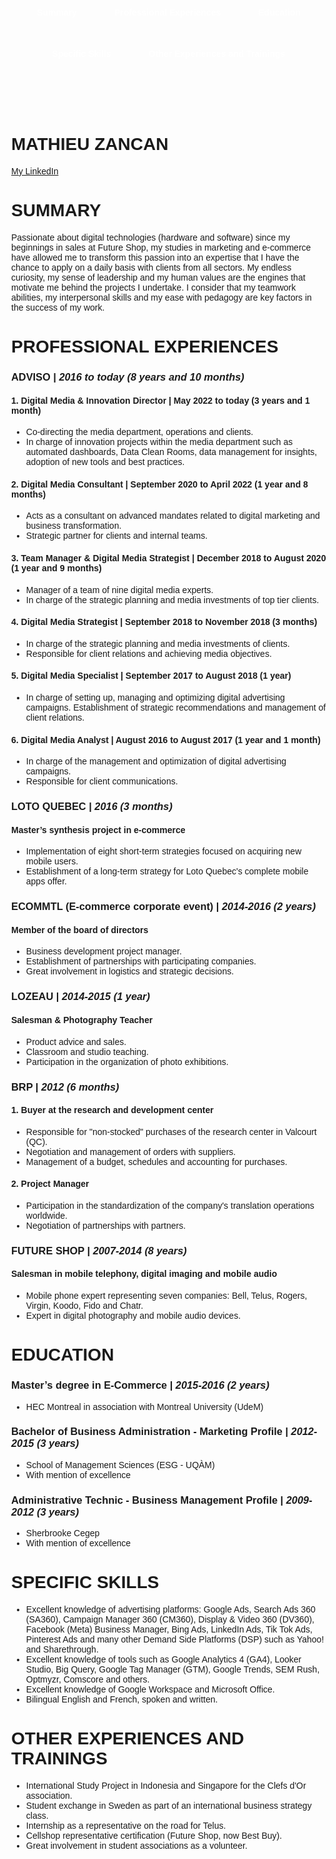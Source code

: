 <html lang="en">
<head>
  <meta charset="UTF-8" />
  <meta name="viewport" content="width=device-width, initial-scale=1.0" />
  <title>My Resume</title>
  <style>
    body {
      margin: 0;
      font-family: Arial, sans-serif;
    }

    header {
      background-color: #000000;
      padding: 20px;
      color: white;
    }

    nav {
      display: flex;
      justify-content: center;
      gap: 30px;
      flex-wrap: wrap;
    }

    nav a {
      color: white;
      text-decoration: none;
      font-weight: bold;
      padding: 10px 15px;
      transition: background-color 0.3s ease;
    }

    nav a:hover {
      background-color: #FFFFFF;
      border-radius: 5px;
    }
  </style>
</head>
<body>
  <header>
    <nav>
      <a href="#summary">Summary</a>
      <a href="#professional-experiences">Professional Experiences</a>
      <a href="#education">Education</a>
      <a href="#specific-skills">Specific Skills</a>
      <a href="#other-experiences-and-trainings">Other Experiences and Trainings</a>
    </nav>
  </header>
</body>
</html>

<br/>

# **MATHIEU ZANCAN**
[My LinkedIn](https://www.linkedin.com/in/mathieu-zancan/)

# **SUMMARY**

Passionate about digital technologies (hardware and software) since my beginnings in sales at Future Shop, my studies in marketing and e-commerce have allowed me to transform this passion into an expertise that I have the chance to apply on a daily basis with clients from all sectors. My endless curiosity, my sense of leadership and my human values ​​are the engines that motivate me behind the projects I undertake. I consider that my teamwork abilities, my interpersonal skills and my ease with pedagogy are key factors in the success of my work.

# **PROFESSIONAL EXPERIENCES**

### **ADVISO** | *2016 to today (8 years and 10 months)*

#### 1. Digital Media & Innovation Director | May 2022 to today (3 years and 1 month)
- Co-directing the media department, operations and clients.
- In charge of innovation projects within the media department such as automated dashboards, Data Clean Rooms, data management for insights, adoption of new tools and best practices.

#### 2. Digital Media Consultant | September 2020 to April 2022 (1 year and 8 months)
- Acts as a consultant on advanced mandates related to digital marketing and business transformation.
- Strategic partner for clients and internal teams.

#### 3. Team Manager & Digital Media Strategist | December 2018 to August 2020 (1 year and 9 months)
- Manager of a team of nine digital media experts.
- In charge of the strategic planning and media investments of top tier clients.

#### 4. Digital Media Strategist | September 2018 to November 2018 (3 months)
- In charge of the strategic planning and media investments of clients.
- Responsible for client relations and achieving media objectives.

#### 5. Digital Media Specialist | September 2017 to August 2018 (1 year)
- In charge of setting up, managing and optimizing digital advertising campaigns.
Establishment of strategic recommendations and management of client relations.

#### 6. Digital Media Analyst | August 2016 to August 2017 (1 year and 1 month)
- In charge of the management and optimization of digital advertising campaigns.
- Responsible for client communications.

### **LOTO QUEBEC** | *2016 (3 months)*

#### Master’s synthesis project in e-commerce
- Implementation of eight short-term strategies focused on acquiring new mobile users.
- Establishment of a long-term strategy for Loto Quebec's complete mobile apps offer.

### **ECOMMTL (E-commerce corporate event)** | *2014-2016 (2 years)*

#### Member of the board of directors
- Business development project manager.
- Establishment of partnerships with participating companies.
- Great involvement in logistics and strategic decisions.

### **LOZEAU** | *2014-2015 (1 year)*

#### Salesman & Photography Teacher
- Product advice and sales.
- Classroom and studio teaching.
- Participation in the organization of photo exhibitions.

### **BRP** | *2012 (6 months)*

#### 1. Buyer at the research and development center
- Responsible for "non-stocked" purchases of the research center in Valcourt (QC).
- Negotiation and management of orders with suppliers.
- Management of a budget, schedules and accounting for purchases.

#### 2. Project Manager
- Participation in the standardization of the company's translation operations worldwide.
- Negotiation of partnerships with partners.

### **FUTURE SHOP** | *2007-2014 (8 years)*

#### Salesman in mobile telephony, digital imaging and mobile audio
- Mobile phone expert representing seven companies: Bell, Telus, Rogers, Virgin, Koodo, Fido and Chatr.
- Expert in digital photography and mobile audio devices.

# **EDUCATION**

### **Master’s degree in E-Commerce** | *2015-2016 (2 years)*
- HEC Montreal in association with Montreal University (UdeM)

### **Bachelor of Business Administration - Marketing Profile** | *2012-2015 (3 years)*
- School of Management Sciences (ESG - UQÀM)
- With mention of excellence

### **Administrative Technic - Business Management Profile** | *2009-2012 (3 years)*
- Sherbrooke Cegep
- With mention of excellence

# **SPECIFIC SKILLS**

- Excellent knowledge of advertising platforms: Google Ads, Search Ads 360 (SA360), Campaign Manager 360 (CM360), Display & Video 360 (DV360), Facebook (Meta) Business Manager, Bing Ads, LinkedIn Ads, Tik Tok Ads, Pinterest Ads and many other Demand Side Platforms (DSP) such as Yahoo! and Sharethrough.
- Excellent knowledge of tools such as Google Analytics 4 (GA4), Looker Studio, Big Query, Google Tag Manager (GTM), Google Trends, SEM Rush, Optmyzr, Comscore and others.
- Excellent knowledge of Google Workspace and Microsoft Office.
- Bilingual English and French, spoken and written.

# **OTHER EXPERIENCES AND TRAININGS**

- International Study Project in Indonesia and Singapore for the Clefs d'Or association.
- Student exchange in Sweden as part of an international business strategy class.
- Internship as a representative on the road for Telus.
- Cellshop representative certification (Future Shop, now Best Buy).
- Great involvement in student associations as a volunteer.






